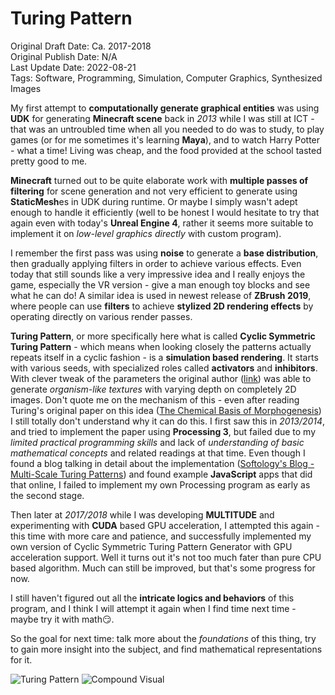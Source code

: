 # Turing Pattern

Original Draft Date: Ca. 2017-2018  
Original Publish Date: N/A  
Last Update Date: 2022-08-21  
Tags: Software, Programming, Simulation, Computer Graphics, Synthesized Images

My first attempt to **computationally generate graphical entities** was using **UDK** for generating **Minecraft scene** back in *2013* while I was still at ICT - that was an untroubled time when all you needed to do was to study, to play games (or for me sometimes it's learning **Maya**), and to watch Harry Potter - what a time! Living was cheap, and the food provided at the school tasted pretty good to me. 

**Minecraft** turned out to be quite elaborate work with **multiple passes of filtering** for scene generation and not very efficient to generate using **StaticMesh**es in UDK during runtime. Or maybe I simply wasn't adept enough to handle it efficiently (well to be honest I would hesitate to try that again even with today's **Unreal Engine 4**, rather it seems more suitable to implement it on *low-level graphics directly* with custom program). 

I remember the first pass was using **noise** to generate a **base distribution**, then gradually applying filters in order to achieve various effects. Even today that still sounds like a very impressive idea and I really enjoys the game, especially the VR version - give a man enough toy blocks and see what he can do! A similar idea is used in newest release of **ZBrush 2019**, where people can use **filters** to achieve **stylized 2D rendering effects** by operating directly on various render passes.

**Turing Pattern**, or more specifically here what  is called **Cyclic Symmetric Turing Pattern** - which means when looking closely the patterns actually repeats itself in a cyclic fashion - is a **simulation based rendering**. It starts with various seeds, with specialized roles called **activators** and **inhibitors**. With clever tweak of the parameters the original author ([link](http://www.jonathanmccabe.com/Cyclic_Symmetric_Multi-Scale_Turing_Patterns.pdf)) was able to generate *organism-like textures* with varying depth on completely 2D images. Don't quote me on the mechanism of this - even after reading Turing's original paper on this idea ([The Chemical Basis of Morphogenesis](http://www.dna.caltech.edu/courses/cs191/paperscs191/turing.pdf)) I still totally don't understand why it can do this. I first saw this in *2013/2014*, and tried to implement the paper using **Processing 3**, but failed due to my *limited practical programming skills* and lack of *understanding of basic mathematical concepts* and related readings at that time. Even though I found a blog talking in detail about the implementation ([Softology's Blog - Multi-Scale Turing Patterns](https://softologyblog.wordpress.com/2011/07/05/multi-scale-turing-patterns/)) and found example **JavaScript** apps that did that online, I failed to implement my own Processing program as early as the second stage.

Then later at *2017/2018* while I was developing **MULTITUDE** and experimenting with **CUDA** based GPU acceleration, I attempted this again - this time with more care and patience, and successfully implemented my own version of Cyclic Symmetric Turing Pattern Generator with GPU acceleration support. Well it turns out it's not too much fater than pure CPU based algorithm. Much can still be improved, but that's some progress for now.

I still haven't figured out all the **intricate logics and behaviors** of this program, and I think I will attempt it again when I find time next time - maybe try it with math😏.

So the goal for next time: talk more about the *foundations* of this thing, try to gain more insight into the subject, and find mathematical representations for it.

<img alt="Turing Pattern" max-height="512" src="https://images.totalimagine.com/turing-pattern.png"/>
<img alt="Compound Visual" max-height="512" src="https://images.totalimagine.com/turing-pattern-compound-visual.png"/>